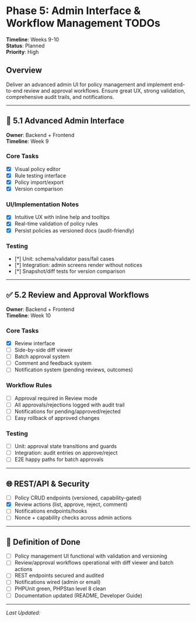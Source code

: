 # Phase 5: Admin Interface & Workflow Management TODOs

**Timeline**: Weeks 9-10  
**Status**: Planned  
**Priority**: High

## Overview
Deliver an advanced admin UI for policy management and implement end-to-end review and approval workflows. Ensure great UX, strong validation, comprehensive audit trails, and notifications.

---

## 🧭 5.1 Advanced Admin Interface
**Owner**: Backend + Frontend  
**Timeline**: Week 9

### Core Tasks
- [x] Visual policy editor
- [x] Rule testing interface
- [x] Policy import/export
- [x] Version comparison

### UI/Implementation Notes
- [x] Intuitive UX with inline help and tooltips
- [x] Real-time validation of policy rules
- [x] Persist policies as versioned docs (audit-friendly)

### Testing
- [*] Unit: schema/validator pass/fail cases
- [*] Integration: admin screens render without notices
- [*] Snapshot/diff tests for version comparison

---

## ✅ 5.2 Review and Approval Workflows
**Owner**: Backend + Frontend  
**Timeline**: Week 10

### Core Tasks
- [x] Review interface
- [ ] Side-by-side diff viewer
- [ ] Batch approval system
- [ ] Comment and feedback system
- [ ] Notification system (pending reviews, outcomes)

### Workflow Rules
- [ ] Approval required in Review mode
- [ ] All approvals/rejections logged with audit trail
- [ ] Notifications for pending/approved/rejected
- [ ] Easy rollback of approved changes

### Testing
- [ ] Unit: approval state transitions and guards
- [ ] Integration: audit entries on approve/reject
- [ ] E2E happy paths for batch approvals

---

## 🌐 REST/API & Security
- [ ] Policy CRUD endpoints (versioned, capability-gated)
- [x] Review actions (list, approve, reject, comment)
- [ ] Notifications endpoints/hooks
- [ ] Nonce + capability checks across admin actions

---

## 📌 Definition of Done
- [ ] Policy management UI functional with validation and versioning
- [ ] Review/approval workflows operational with diff viewer and batch actions
- [ ] REST endpoints secured and audited
- [ ] Notifications wired (admin or email)
- [ ] PHPUnit green, PHPStan level 8 clean
- [ ] Documentation updated (README, Developer Guide)

---

_Last Updated: <?= date('Y-m-d') ?>_


